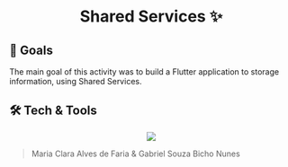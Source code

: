 <h1 align=center>Shared Services ✨</h1>

## 🎯 Goals
<p>The main goal of this activity was to build a Flutter application to storage information, using Shared Services.</p>

## 🛠 Tech & Tools
<p align=center>
<img src="https://img.shields.io/badge/Flutter-%2302569B.svg?style=for-the-badge&logo=Flutter&logoColor=white"></img>
</p>

> Maria Clara Alves de Faria & Gabriel Souza Bicho Nunes